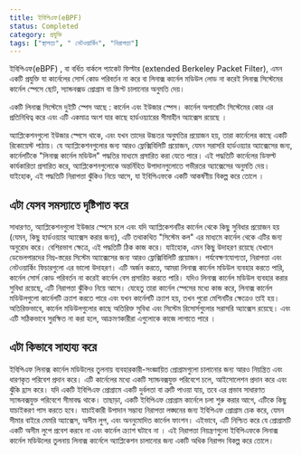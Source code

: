 ```yaml
---
title: ইবিপিএফ(eBPF)
status: Completed
category: প্রযুক্তি
tags: ["স্থাপত্য", " নেটওয়ার্কিং", "নিরাপত্তা"]
---
```


ইবিপিএফ(eBPF) , বা বর্ধিত বার্কলে প্যাকেট ফিল্টার (extended Berkeley Packet Filter), এমন একটি প্রযুক্তি যা কার্নেলের সোর্স কোড পরিবর্তন না করে বা লিনাক্স কার্নেল মডিউল লোড না করেই লিনাক্স সিস্টেমের কার্নেল স্পেসে ছোট, স্যান্ডবক্সড প্রোগ্রাম বা স্ক্রিপ্ট চালানোর অনুমতি দেয়।

একটি লিনাক্স সিস্টেমে দুইটি স্পেস আছে : কার্নেল এবং ইউজার স্পেস।
কার্নেল অপারেটিং সিস্টেমের কোর এর  প্রতিনিধিত্ব করে এবং
এটি একমাত্র অংশ যার কাছে হার্ডওয়্যারের সীমাহীন অ্যাক্সেস রয়েছে । 

অ্যাপ্লিকেশনগুলো ইউজার স্পেসে থাকে, এবং যখন তাদের উচ্চতর অনুমতির প্রয়োজন হয়, 
তারা কার্নেলের কাছে একটি রিকোয়েস্ট পাঠায়।
যে অ্যাপ্লিকেশনগুলোর জন্য আরও ফ্লেক্সিবিলিটি প্রয়োজন, যেমন সরাসরি হার্ডওয়্যার অ্যাক্সেসের জন্য, 
কার্নেলটিকে "লিনাক্স কার্নেল মডিউল" পদ্ধতির মাধ্যমে প্রসারিত করা যেতে পারে।
এই পদ্ধতিটি কার্নেলের ডিফল্ট কার্যকারিতা প্রসারিত করে,
অ্যাপ্লিকেশনগুলোকে অন্তর্নিহিত উপাদানগুলোতে গভীরতর অ্যাক্সেসের অনুমতি দেয়।
যাইহোক, এই পদ্ধতিটি নিরাপত্তা ঝুঁকিও নিয়ে আসে, যা ইবিপিএফকে একটি আকর্ষণীয় বিকল্প করে তোলে ।

## এটা যেসব সমস্যাতে দৃষ্টিপাত করে

সাধারণত, অ্যাপ্লিকেশনগুলো ইউজার স্পেসে চলে এবং যদি অ্যাপ্লিকেশনটির কার্নেল থেকে কিছু সুবিধার প্রয়োজন হয় (যেমন, কিছু হার্ডওয়্যার অ্যাক্সেস করার জন্য), 
এটি তথাকথিত "সিস্টেম কল" এর মাধ্যমে কার্নেল থেকে এটির জন্য অনুরোধ করে।
বেশিরভাগ ক্ষেত্রে, এই পদ্ধতিটি ঠিক কাজ করে। যাইহোক, এমন কিছু উদাহরণ রয়েছে যেখানে ডেভেলপারদের নিম্ন-স্তরের সিস্টেম অ্যাক্সেসের জন্য আরও ফ্লেক্সিবিলিটি প্রয়োজন।
পর্যবেক্ষণযোগ্যতা, নিরাপত্তা এবং নেটওয়ার্কিং ফিচারগুলো এর ভালো উদাহরণ।
এটি অর্জন করতে, আমরা লিনাক্স কার্নেল মডিউল ব্যবহার করতে পারি, কার্নেল সোর্স কোড পরিবর্তন না করেই কার্নেল বেস প্রসারিত করতে পারি।
যদিও লিনাক্স কার্নেল মডিউল ব্যবহার করার সুবিধা রয়েছে, এটি নিরাপত্তা ঝুঁকিও নিয়ে আসে।
যেহেতু তারা কার্নেল স্পেসের মধ্যে কাজ করে, লিনাক্স কার্নেল মডিউলগুলো কার্নেলটি ক্র্যাশ করতে পারে এবং যখন কার্নেলটি ক্র্যাশ হয়, তখন পুরো মেশিনটির ক্ষেত্রেও তাই হয়।
অতিরিক্তভাবে, কার্নেল মডিউলগুলোর কাছে অতিরিক্ত সুবিধা এবং সিস্টেম রিসোর্সগুলোর সরাসরি অ্যাক্সেস রয়েছে। এবং এটি সঠিকভাবে সুরক্ষিত না করা হলে, আক্রমণকারীরা এগুলোকে কাজে লাগাতে পারে ।

## এটা কিভাবে সাহায্য করে

ইবিপিএফ লিনাক্স কার্নেল মডিউলের তুলনায় ব্যবহারকারী-সংজ্ঞায়িত প্রোগ্রামগুলো চালানোর জন্য আরও নিয়ন্ত্রিত এবং ধারণকৃত পরিবেশ প্রদান করে।
এটি কার্নেলের মধ্যে একটি স্যান্ডবক্সযুক্ত পরিবেশে চলে, আইসোলেশন প্রদান করে এবং ঝুঁকি হ্রাস করে।
যদি একটি ইবিপিএফ প্রোগ্রামে একটি দুর্বলতা বা ত্রুটি পাওয়া যায়, তবে এর প্রভাব সাধারণত স্যান্ডবক্সযুক্ত পরিবেশে সীমাবদ্ধ থাকে।
তাছাড়া, একটি ইবিপিএফ প্রোগ্রাম কার্নেলে চলা শুরু করার আগে, এটিকে কিছু যাচাইকরণ পাস করতে হবে।
যাচাইকারী উপাদান সম্ভাব্য নিরাপত্তা লঙ্ঘনের জন্য ইবিপিএফ প্রোগ্রাম চেক করে,
যেমন সীমার বাইরে মেমরি অ্যাক্সেস, অসীম লুপ, এবং অননুমোদিত কার্নেল ফাংশন। 
এইভাবে, এটি নিশ্চিত করে যে প্রোগ্রামটি একটি অসীম লুপে প্রবেশ করবে না এবং কার্নেল ক্র্যাশ ঘটাবে না ।
এই নিরাপত্তা নিয়ন্ত্রণগুলো ইবিপিএফকে লিনাক্স কার্নেল মডিউলের তুলনায় লিনাক্স কার্নেলে অ্যাপ্লিকেশন চালানোর জন্য একটি অধিক নিরাপদ বিকল্প করে তোলে।
